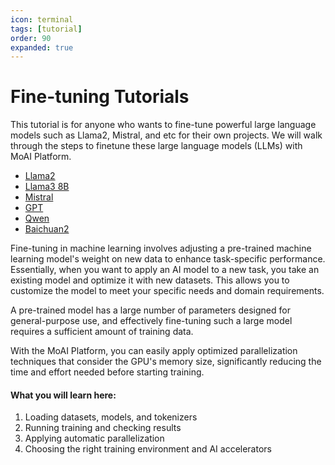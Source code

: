 ```yaml
---
icon: terminal
tags: [tutorial]
order: 90
expanded: true
---
```


# Fine-tuning Tutorials

This tutorial is for anyone who wants to fine-tune powerful large language models such as Llama2, Mistral, and etc for their own projects.
We will walk through the steps to finetune these large language models (LLMs) with MoAI Platform.

- [Llama2](/Tutorials/Llama2_Tutorial/index.md)
- [Llama3 8B](/Tutorials/Llama38B_Tutorial/index.md)
- [Mistral](/Tutorials/Mistral_Tutorial/index.md)
- [GPT](/Tutorials/GPT_Tutorial/index.md)
- [Qwen](/Tutorials/Qwen_Tutorial/index.md)
- [Baichuan2](/Tutorials/Baichuan2_Tutorial/index.md)


Fine-tuning in machine learning involves adjusting a pre-trained machine learning model's weight on new data to enhance task-specific performance. Essentially, when you want to apply an AI model to a new task, you take an existing model and optimize it with new datasets. This allows you to customize the model to meet your specific needs and domain requirements.

A pre-trained model has a large number of parameters designed for general-purpose use, and effectively fine-tuning such a large model requires a sufficient amount of training data.

With the MoAI Platform, you can easily apply optimized parallelization techniques that consider the GPU's memory size, significantly reducing the time and effort needed before starting training.



#### What you will learn here:

1. Loading datasets, models, and tokenizers
2. Running training and checking results
3. Applying automatic parallelization
4. Choosing the right training environment and AI accelerators